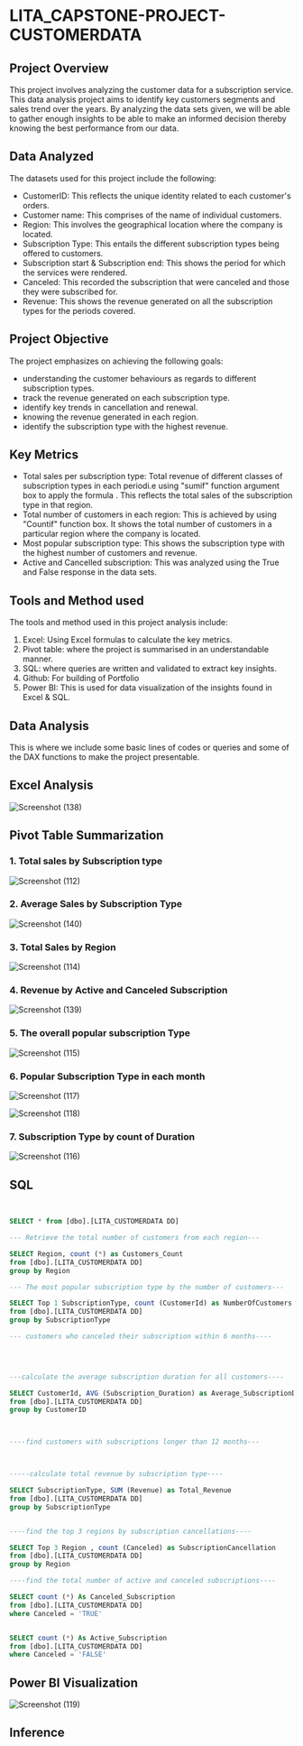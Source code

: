 # LITA_CAPSTONE-PROJECT-CUSTOMERDATA

## Project Overview

This project involves analyzing the customer data for a subscription service. This data analysis project aims to identify key customers segments and sales trend over the years. By analyzing the data sets given, we will be able to gather enough insights to be able to make an informed decision thereby knowing the best performance from our data.

## Data Analyzed

The datasets used for this project include the following:
- CustomerID: This reflects the unique identity related to each customer's orders.
- Customer name: This comprises of the name of individual customers.
- Region: This involves the geographical location where the company is located.
- Subscription Type: This entails the different subscription types being offered to customers.
- Subscription start & Subscription end: This shows the period for which the services were rendered.
- Canceled: This recorded the subscription that were canceled and those they were subscribed for.
- Revenue: This shows the revenue generated on all the subscription types for the periods covered.

## Project Objective

The project emphasizes on achieving the following goals:
- understanding the customer behaviours as regards to different subscription types.
- track the revenue generated on each subscription type.
- identify key trends in cancellation and renewal.
- knowing the revenue generated in each region.
- identify the subscription type with the highest revenue.


## Key Metrics

- Total sales per subscription type: Total revenue of different classes of subscription types in each periodi.e using "sumif" function argument box to apply the formula . This reflects the total sales of the subscription type in that region.
- Total number of customers in each region: This is achieved by using "Countif" function box. It shows the total number of customers in a particular region where the company is located.
- Most popular subscription type: This shows the subscription type with the highest number of customers and revenue.
- Active and Cancelled subscription: This was analyzed using the True and False response in the data sets.


## Tools and Method used

The tools and method used in this project analysis include:
1. Excel: Using Excel formulas to calculate the key metrics.
2. Pivot table: where the project is summarised in an understandable manner.
3. SQL: where queries are written and validated to extract key insights.
4. Github: For building of Portfolio
5. Power BI: This is used for data visualization of the insights found in Excel & SQL.

## Data Analysis 

This is where we include some basic lines of codes or queries and some of the DAX functions to make the project presentable.

## Excel Analysis

![Screenshot (138)](https://github.com/user-attachments/assets/c3506b4a-6251-47c2-8022-97a93c103313)

## Pivot Table Summarization

### 1. Total sales by Subscription type

![Screenshot (112)](https://github.com/user-attachments/assets/e296abca-02cd-4bce-b6ff-fc2e53ccbdb4)

### 2. Average Sales by Subscription Type

![Screenshot (140)](https://github.com/user-attachments/assets/341245a0-994d-4415-ab0c-0cacec4520a7)

### 3. Total Sales by Region

![Screenshot (114)](https://github.com/user-attachments/assets/e418c69f-ad44-46c4-a492-8077b375e6e3)

### 4. Revenue by Active and Canceled Subscription

![Screenshot (139)](https://github.com/user-attachments/assets/d2618ef5-1c78-409e-b6f0-ae7feee0474a)

### 5. The overall popular subscription Type

![Screenshot (115)](https://github.com/user-attachments/assets/1dc765bb-399b-4f25-b446-c7d2684e5350)

### 6. Popular Subscription Type in each month

![Screenshot (117)](https://github.com/user-attachments/assets/982901b9-34bd-4fc4-97b6-3b2192ed1bd9)

![Screenshot (118)](https://github.com/user-attachments/assets/052554b0-43e1-4c08-bf1f-f1810e15004c)

### 7. Subscription Type by count of Duration

![Screenshot (116)](https://github.com/user-attachments/assets/789cbe7f-dd72-48a9-b3b7-40d2026d405d)


## SQL
```SQL


SELECT * from [dbo].[LITA_CUSTOMERDATA DD]

--- Retrieve the total number of customers from each region---

SELECT Region, count (*) as Customers_Count
from [dbo].[LITA_CUSTOMERDATA DD]
group by Region

--- The most popular subscription type by the number of customers---

SELECT Top 1 SubscriptionType, count (CustomerId) as NumberOfCustomers
from [dbo].[LITA_CUSTOMERDATA DD]
group by SubscriptionType

--- customers who canceled their subscription within 6 months----

 


---calculate the average subscription duration for all customers----

SELECT CustomerId, AVG (Subscription_Duration) as Average_SubscriptionDuration
from [dbo].[LITA_CUSTOMERDATA DD]
group by CustomerID



----find customers with subscriptions longer than 12 months---



-----calculate total revenue by subscription type----

SELECT SubscriptionType, SUM (Revenue) as Total_Revenue
from [dbo].[LITA_CUSTOMERDATA DD]
group by SubscriptionType


----find the top 3 regions by subscription cancellations----

SELECT Top 3 Region , count (Canceled) as SubscriptionCancellation
from [dbo].[LITA_CUSTOMERDATA DD]
group by Region

----find the total number of active and canceled subscriptions----

SELECT count (*) As Canceled_Subscription
from [dbo].[LITA_CUSTOMERDATA DD]
where Canceled = 'TRUE'


SELECT count (*) As Active_Subscription
from [dbo].[LITA_CUSTOMERDATA DD]
where Canceled = 'FALSE'
```


## Power BI Visualization

![Screenshot (119)](https://github.com/user-attachments/assets/22bb083e-5e4f-4e39-823a-2f9384437415)

## Inference

